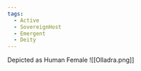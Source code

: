 ```yaml
---
tags:
  - Active
  - SovereignHost
  - Emergent
  - Deity
---
```

Depicted as Human Female
![[Olladra.png]]
